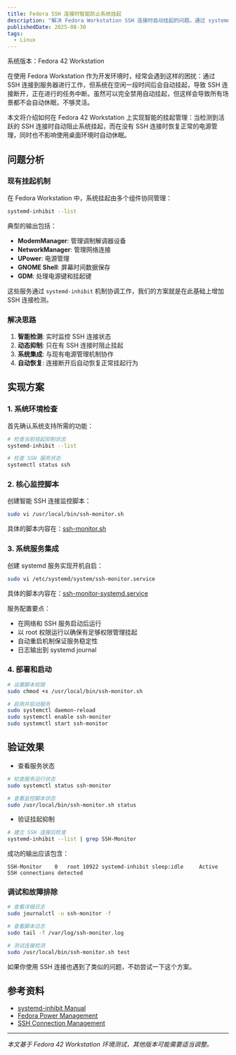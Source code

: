 ```yaml
---
title: Fedora SSH 连接时智能防止系统挂起
description: "解决 Fedora Workstation SSH 连接时自动挂起的问题。通过 systemd-inhibit 机制实现智能检测：有 SSH 连接时阻止挂起，无连接时恢复正常电源管理。包含完整配置步骤、监控脚本和故障排除方法。"
publishedDate: 2025-08-30
tags:
  - Linux
---
```


系统版本：Fedora 42 Workstation

在使用 Fedora Workstation 作为开发环境时，经常会遇到这样的困扰：通过 SSH 连接到服务器进行工作，但系统在空闲一段时间后会自动挂起，导致 SSH 连接断开，正在进行的任务中断。虽然可以完全禁用自动挂起，但这样会导致所有场景都不会自动休眠，不够灵活。

本文将介绍如何在 Fedora 42 Workstation 上实现智能的挂起管理：当检测到活跃的 SSH 连接时自动阻止系统挂起，而在没有 SSH 连接时恢复正常的电源管理，同时也不影响使用桌面环境时自动休眠。

## 问题分析

### 现有挂起机制

在 Fedora Workstation 中，系统挂起由多个组件协同管理：

```bash
systemd-inhibit --list
```

典型的输出包括：

- **ModemManager**: 管理调制解调器设备
- **NetworkManager**: 管理网络连接
- **UPower**: 电源管理
- **GNOME Shell**: 屏幕时间数据保存
- **GDM**: 处理电源键和挂起键

这些服务通过 `systemd-inhibit` 机制协调工作，我们的方案就是在此基础上增加 SSH 连接检测。

### 解决思路

1. **智能检测**: 实时监控 SSH 连接状态
2. **动态抑制**: 只在有 SSH 连接时阻止挂起
3. **系统集成**: 与现有电源管理机制协作
4. **自动恢复**: 连接断开后自动恢复正常挂起行为

## 实现方案

### 1. 系统环境检查

首先确认系统支持所需的功能：

```bash
# 检查当前挂起抑制状态
systemd-inhibit --list

# 检查 SSH 服务状态
systemctl status ssh
```

### 2. 核心监控脚本

创建智能 SSH 连接监控脚本：

```bash
sudo vi /usr/local/bin/ssh-monitor.sh
```

具体的脚本内容在：[ssh-monitor.sh](https://gist.github.com/zhnd/84fbf4c0c996dbc5cba55ee06927bbb5)

### 3. 系统服务集成

创建 systemd 服务实现开机自启：

```bash
sudo vi /etc/systemd/system/ssh-monitor.service
```

具体的脚本内容在：[ssh-monitor-systemd.service](https://gist.github.com/zhnd/120446e2b15ad18c5e65d76fbfad07ba)

服务配置要点：

- 在网络和 SSH 服务启动后运行
- 以 root 权限运行以确保有足够权限管理挂起
- 自动重启机制保证服务稳定性
- 日志输出到 systemd journal

### 4. 部署和启动

```bash
# 设置脚本权限
sudo chmod +x /usr/local/bin/ssh-monitor.sh

# 启用并启动服务
sudo systemctl daemon-reload
sudo systemctl enable ssh-monitor
sudo systemctl start ssh-monitor
```

## 验证效果

- 查看服务状态

```bash
# 检查服务运行状态
sudo systemctl status ssh-monitor

# 查看监控脚本状态
sudo /usr/local/bin/ssh-monitor.sh status
```

- 验证挂起抑制

```bash
# 建立 SSH 连接后检查
systemd-inhibit --list | grep SSH-Monitor
```

成功的输出应该包含：

```
SSH-Monitor    0   root 10922 systemd-inhibit sleep:idle     Active SSH connections detected
```

### 调试和故障排除

```bash
# 查看详细日志
sudo journalctl -u ssh-monitor -f

# 查看脚本日志
sudo tail -f /var/log/ssh-monitor.log

# 测试连接检测
sudo /usr/local/bin/ssh-monitor.sh test
```

如果你使用 SSH 连接也遇到了类似的问题，不妨尝试一下这个方案。

## 参考资料

- [systemd-inhibit Manual](https://www.freedesktop.org/software/systemd/man/systemd-inhibit.html)
- [Fedora Power Management](https://docs.fedoraproject.org/en-US/quick-docs/power-management/)
- [SSH Connection Management](https://man.openbsd.org/ssh)

---

_本文基于 Fedora 42 Workstation 环境测试，其他版本可能需要适当调整。_
